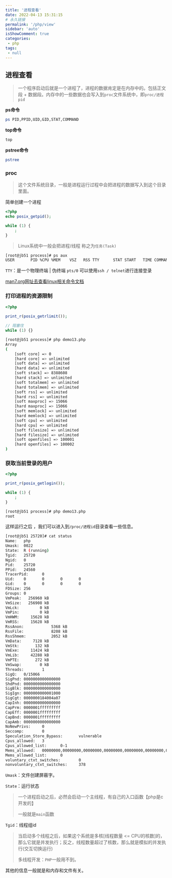 ```yaml
---
title: '进程查看'
date: 2022-04-13 15:31:15
# 永久链接
permalink: '/php/view'
sidebar: 'auto'
isShowComment: true
categories:
 - php
tags:
 - null
---
```




## 进程查看

>   一个程序启动后就是一个进程了，进程的数据肯定是在内存中的。包括正文段 + 数据段。内存中的一些数据也会写入到`proc`文件系统中，即`proc/进程pid`



**ps命令**

```bash
ps PID,PPID,UID,GID,STAT,COMMAND
```

**top命令**

```bash
top
```

**pstree命令**

```bash
pstree
```



### proc

>   这个文件系统目录，一般是进程运行过程中会把进程的数据写入到这个目录里面。

简单创建一个进程

```php
<?php
echo posix_getpid();

while (1) {
    ;
}
```

>   Linux系统中一般会把进程/线程 称之为`任务(Task)`



```bash
[root@jb51 process]# ps aux
USER       PID %CPU %MEM    VSZ   RSS TTY      STAT START   TIME COMMAND
```

`TTY`：是一个物理终端 | 伪终端 `pts/0` 可以使用`ssh / telnet`进行连接登录



[man7.org网址去查看linux相关命令文档](https://man7.org/linux/man-pages/man5/proc.5.html)





### 打印进程的资源限制

```php
<?php
    
print_r(posix_getrlimit());

// 阻塞住
while (1) {}
```

```bash
[root@jb51 process]# php demo13.php 
Array
(
    [soft core] => 0
    [hard core] => unlimited
    [soft data] => unlimited
    [hard data] => unlimited
    [soft stack] => 8388608
    [hard stack] => unlimited
    [soft totalmem] => unlimited
    [hard totalmem] => unlimited
    [soft rss] => unlimited
    [hard rss] => unlimited
    [soft maxproc] => 15066
    [hard maxproc] => 15066
    [soft memlock] => unlimited
    [hard memlock] => unlimited
    [soft cpu] => unlimited
    [hard cpu] => unlimited
    [soft filesize] => unlimited
    [hard filesize] => unlimited
    [soft openfiles] => 100001
    [hard openfiles] => 100002
)

```



### 获取当前登录的用户

```php
<?php

print_r(posix_getlogin());

while (1) {
    ;
}
```

```bash
[root@jb51 process]# php demo13.php 
root

```

这样运行之后 ，我们可以进入到`/proc/进程id`目录查看一些信息。



```bash
[root@jb51 25720]# cat status
Name:   php
Umask:  0022
State:  R (running)
Tgid:   25720
Ngid:   0
Pid:    25720
PPid:   24560
TracerPid:      0
Uid:    0       0       0       0
Gid:    0       0       0       0
FDSize: 256
Groups: 0 
VmPeak:   256960 kB
VmSize:   256908 kB
VmLck:         0 kB
VmPin:         0 kB
VmHWM:     15628 kB
VmRSS:     15628 kB
RssAnon:            5368 kB
RssFile:            8208 kB
RssShmem:           2052 kB
VmData:     7128 kB
VmStk:       132 kB
VmExe:     11424 kB
VmLib:     42288 kB
VmPTE:       272 kB
VmSwap:        0 kB
Threads:        1
SigQ:   0/15066
SigPnd: 0000000000000000
ShdPnd: 0000000000000000
SigBlk: 0000000000000000
SigIgn: 0000000000001000
SigCgt: 0000000184004a07
CapInh: 0000000000000000
CapPrm: 0000001fffffffff
CapEff: 0000001fffffffff
CapBnd: 0000001fffffffff
CapAmb: 0000000000000000
NoNewPrivs:     0
Seccomp:        0
Speculation_Store_Bypass:       vulnerable
Cpus_allowed:   3
Cpus_allowed_list:      0-1
Mems_allowed:   00000000,00000000,00000000,00000000,00000000,00000000,00000000,00000000,00000000,00000000,00000000,00000000,00000000,00000000,00000000,00000000,00000000,00000000,00000000,00000000,00000000,00000000,00000000,00000000,00000000,00000000,00000000,00000000,00000000,00000000,00000000,00000001
Mems_allowed_list:      0
voluntary_ctxt_switches:        0
nonvoluntary_ctxt_switches:     378

```

`Umask`：文件创建屏蔽字。

`State`：运行状态



>   一个进程启动之后，必然会启动一个主线程，有自己的入口函数【php是c开发的】
>
>   一般就是`main`函数



`Tgid`：线程组id



>   当启动多个线程之后，如果这个系统是多核[线程数量 <= CPU的核数]的，那么它就是并发执行；反之，线程数量超过了核数，那么就是模拟的并发执行(交互切换运行)
>
>    
>
>   多线程开发：`PHP`一般用不到。

其他的信息一般就是和内存和文件有关。



